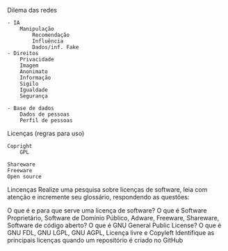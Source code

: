 Dilema das redes
    
    - IA
        Manipulação
            Recomendação
            Influência
            Dados/inf. Fake
    - Direitos
        Privacidade
        Imagem
        Anonimato
        Informação
        Sigilo
        Igualdade
        Segurança

    - Base de dados
        Dados de pessoas
        Perfil de pessoas

Licenças (regras para uso)
    
    Copright
        GPL

    Shareware
    Freeware
    Open source

Lincenças
Realize uma pesquisa sobre licenças de software, leia com atenção e incremente seu glossário, respondendo as questões:

O que é e para que serve uma licença de software?
O que é Software Proprietário, Software de Domínio Público, Adware, Freeware, Shareware, Software de código aberto?
O que é GNU General Public License?
O que é GNU FDL, GNU LGPL, GNU AGPL, Licença livre e Copyleft
Identifique as principais licenças quando um repositório é criado no GitHub
